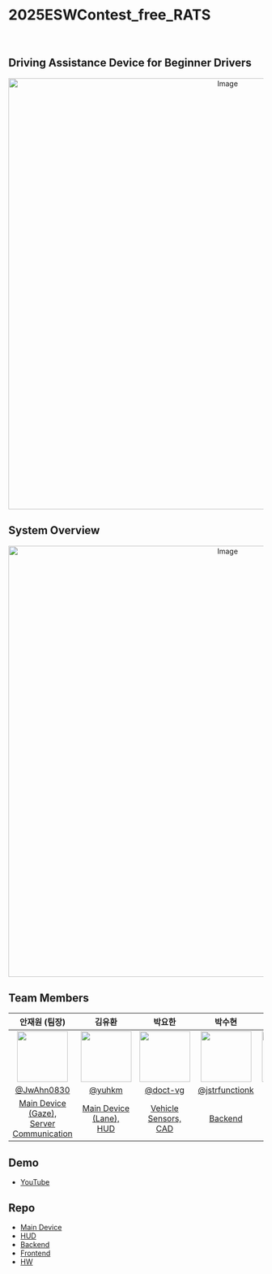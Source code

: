 # 2025ESWContest_free_RATS
<br/>

## Driving Assistance Device for Beginner Drivers

<p align="center">
 <img width="850" alt="Image" src="https://github.com/user-attachments/assets/239cee44-7430-4045-a44c-27b52f99ad32" />
</p>

## System Overview
<p align="center">
 <img width="850" alt="Image" src="https://github.com/user-attachments/assets/881b3391-7c48-4911-bc41-1c6551bb9cd7" />
</p>

## Team Members
| 안재원 (팀장) |  김유환  |  박요한  |  박수현  |  정연홍  |
|:---:|:---:|:---:|:---:|:---:|
| <img src="https://github.com/JwAhn0830.png" width="100"/> | <img src="https://github.com/yuhkm.png" width="100"/> | <img src="https://github.com/doct-vg.png" width="100"/> | <img src="https://github.com/strfunctionk.png" width="100"/> | <img src="https://github.com/zyh3569.png" width="100"/> |
| [@JwAhn0830](https://github.com/JwAhn0830) | [@yuhkm](https://github.com/yuhkm) | [@doct-vg](https://github.com/doct-vg) | [@jstrfunctionk](https://github.com/strfunctionk) | [@zyh3569](https://github.com/zyh3569) |
| [Main Device (Gaze),](https://github.com/yuhkm/2025ESWContest_free_RATS/tree/main/Main_Device/gaze) <br/> [Server Communication](https://github.com/yuhkm/2025ESWContest_free_RATS/tree/main/Main_Device) | [Main Device (Lane),](https://github.com/yuhkm/2025ESWContest_free_RATS/tree/main/Main_Device/LDS) <br/> [HUD](https://github.com/yuhkm/2025ESWContest_free_RATS/tree/main/HUD) | [Vehicle Sensors,](https://github.com/yuhkm/2025ESWContest_free_RATS/tree/main/Main_Device/VDP)<br/> [CAD](https://github.com/yuhkm/2025ESWContest_free_RATS/tree/main/Main_Device/HW) | [Backend](https://github.com/yuhkm/2025ESWContest_free_RATS/tree/main/Backend) | [Frontend](https://github.com/yuhkm/2025ESWContest_free_RATS/tree/main/Frontend) |


## Demo
- [YouTube](https://youtu.be/UAEgDC1Hij4)  

## Repo
- [Main Device](https://github.com/yuhkm/2025ESWContest_free_RATS/tree/main/Main_Device)  
- [HUD](https://github.com/yuhkm/2025ESWContest_free_RATS/tree/main/HUD)
- [Backend](https://github.com/yuhkm/2025ESWContest_free_RATS/tree/main/Backend)  
- [Frontend](https://github.com/yuhkm/2025ESWContest_free_RATS/tree/main/Frontend)  
- [HW](https://github.com/yuhkm/2025ESWContest_free_RATS/tree/main/HW)
<br/>
<br/>